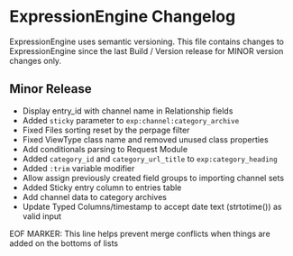 # ExpressionEngine Changelog

ExpressionEngine uses semantic versioning. This file contains changes to ExpressionEngine since the last Build / Version release for MINOR version changes only.

## Minor Release


   - Display entry_id with channel name in Relationship fields
   - Added `sticky` parameter to `exp:channel:category_archive`
   - Fixed Files sorting reset by the perpage filter
   - Fixed ViewType class name and removed unused class properties
   - Add conditionals parsing to Request Module
   - Added `category_id` and `category_url_title` to `exp:category_heading`
   - Added `:trim` variable modifier
   - Allow assign previously created field groups to importing channel sets
   - Added Sticky entry column to entries table
   - Add channel data to category archives
   - Update Typed Columns/timestamp to accept date text (strtotime()) as valid input


EOF MARKER: This line helps prevent merge conflicts when things are
added on the bottoms of lists
